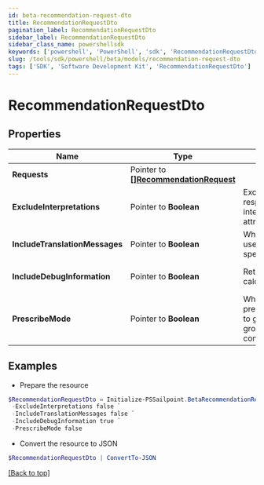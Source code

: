 ```yaml
---
id: beta-recommendation-request-dto
title: RecommendationRequestDto
pagination_label: RecommendationRequestDto
sidebar_label: RecommendationRequestDto
sidebar_class_name: powershellsdk
keywords: ['powershell', 'PowerShell', 'sdk', 'RecommendationRequestDto'] 
slug: /tools/sdk/powershell/beta/models/recommendation-request-dto
tags: ['SDK', 'Software Development Kit', 'RecommendationRequestDto']
---
```



# RecommendationRequestDto

## Properties

Name | Type | Description | Notes
------------ | ------------- | ------------- | -------------
**Requests** |  Pointer to [**[]RecommendationRequest**](recommendation-request) |  | [optional] 
**ExcludeInterpretations** |  Pointer to **Boolean** | Exclude interpretations in the response if ""true"". Return interpretations in the response if this attribute is not specified. | [optional] [default to $false]
**IncludeTranslationMessages** |  Pointer to **Boolean** | When set to true, the calling system uses the translated messages for the specified language | [optional] [default to $false]
**IncludeDebugInformation** |  Pointer to **Boolean** | Returns the recommender calculations if set to true | [optional] [default to $false]
**PrescribeMode** |  Pointer to **Boolean** | When set to true, uses prescribedRulesRecommenderConfig to get identity attributes and peer group threshold instead of standard config. | [optional] [default to $false]

## Examples

- Prepare the resource
```powershell
$RecommendationRequestDto = Initialize-PSSailpoint.BetaRecommendationRequestDto  -Requests null `
 -ExcludeInterpretations false `
 -IncludeTranslationMessages false `
 -IncludeDebugInformation true `
 -PrescribeMode false
```

- Convert the resource to JSON
```powershell
$RecommendationRequestDto | ConvertTo-JSON
```


[[Back to top]](#) 

